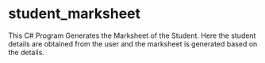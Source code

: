 # student_marksheet

This C# Program Generates the Marksheet of the Student. Here the student details are obtained from the user and the marksheet is generated based on the details.
